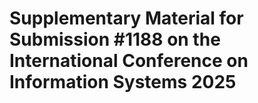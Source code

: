 # Supplementary Material for Submission #1188 on the International Conference on Information Systems 2025
